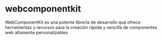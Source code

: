 # webcomponentkit
WebComponentKit es una potente librería de desarrollo que ofrece herramientas y recursos para la creación rápida y sencilla de componentes web altamente personalizables
